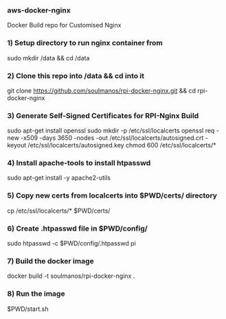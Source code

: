 ### aws-docker-nginx
Docker Build repo for Customised Nginx

### 1) Setup directory to run nginx container from
sudo mkdir /data && cd /data

### 2) Clone this repo into /data && cd into it
git clone https://github.com/soulmanos/rpi-docker-nginx.git && cd rpi-docker-nginx

### 3) Generate Self-Signed Certificates for RPI-Nginx Build
sudo apt-get install openssl
sudo mkdir -p /etc/ssl/localcerts
openssl req -new -x509 -days 3650 -nodes -out /etc/ssl/localcerts/autosigned.crt -keyout /etc/ssl/localcerts/autosigned.key
chmod 600 /etc/ssl/localcerts/*

### 4) Install apache-tools to install htpasswd
sudo apt-get install -y apache2-utils

### 5) Copy new certs from localcerts into $PWD/certs/ directory
cp /etc/ssl/localcerts/* $PWD/certs/

### 6) Create .htpasswd file in $PWD/config/
sudo htpasswd -c $PWD/config/.htpasswd pi

### 7) Build the docker image
docker build -t soulmanos/rpi-docker-nginx .

### 8) Run the image
$PWD/start.sh
